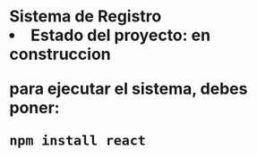 <h1> Sistema de Registro</h1?

- Estado del proyecto: en construccion

para ejecutar el sistema, debes poner:

```npm install react```
